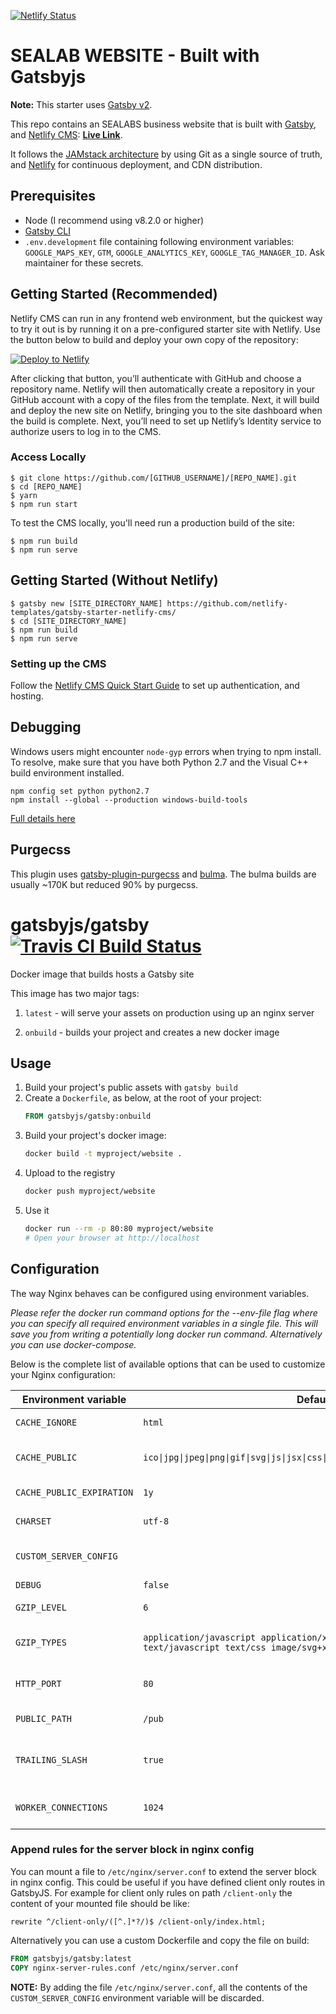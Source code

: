 [![Netlify Status](https://api.netlify.com/api/v1/badges/40e64955-096b-4c38-99f9-e131c5c8c0d2/deploy-status)](https://app.netlify.com/sites/sealab-no/deploys)

# SEALAB WEBSITE - Built with Gatsbyjs
**Note:** This starter uses [Gatsby v2](https://www.gatsbyjs.org/blog/2018-09-17-gatsby-v2/).

This repo contains an SEALABS business website that is built with [Gatsby](https://www.gatsbyjs.org/), and [Netlify CMS](https://www.netlifycms.org): **[Live Link](http://sealab.no/)**.

It follows the [JAMstack architecture](https://jamstack.org) by using Git as a single source of truth, and [Netlify](https://www.netlify.com) for continuous deployment, and CDN distribution.

## Prerequisites

- Node (I recommend using v8.2.0 or higher)
- [Gatsby CLI](https://www.gatsbyjs.org/docs/)
- `.env.development` file containing following environment variables: `GOOGLE_MAPS_KEY`, `GTM`, `GOOGLE_ANALYTICS_KEY`, `GOOGLE_TAG_MANAGER_ID`. Ask maintainer for these secrets. 

## Getting Started (Recommended)

Netlify CMS can run in any frontend web environment, but the quickest way to try it out is by running it on a pre-configured starter site with Netlify. Use the button below to build and deploy your own copy of the repository:

<a href="https://app.netlify.com/start/deploy?repository=https://github.com/netlify-templates/gatsby-starter-netlify-cms&amp;stack=cms"><img src="https://www.netlify.com/img/deploy/button.svg" alt="Deploy to Netlify"></a>

After clicking that button, you’ll authenticate with GitHub and choose a repository name. Netlify will then automatically create a repository in your GitHub account with a copy of the files from the template. Next, it will build and deploy the new site on Netlify, bringing you to the site dashboard when the build is complete. Next, you’ll need to set up Netlify’s Identity service to authorize users to log in to the CMS.

### Access Locally
```
$ git clone https://github.com/[GITHUB_USERNAME]/[REPO_NAME].git
$ cd [REPO_NAME]
$ yarn
$ npm run start
```
To test the CMS locally, you'll need run a production build of the site:
```
$ npm run build
$ npm run serve
```

## Getting Started (Without Netlify)
```
$ gatsby new [SITE_DIRECTORY_NAME] https://github.com/netlify-templates/gatsby-starter-netlify-cms/
$ cd [SITE_DIRECTORY_NAME]
$ npm run build
$ npm run serve
```

### Setting up the CMS
Follow the [Netlify CMS Quick Start Guide](https://www.netlifycms.org/docs/quick-start/#authentication) to set up authentication, and hosting.

## Debugging
Windows users might encounter ```node-gyp``` errors when trying to npm install.
To resolve, make sure that you have both Python 2.7 and the Visual C++ build environment installed.
```
npm config set python python2.7
npm install --global --production windows-build-tools
```

[Full details here](https://www.npmjs.com/package/node-gyp 'NPM node-gyp page')

## Purgecss
This plugin uses [gatsby-plugin-purgecss](https://www.gatsbyjs.org/packages/gatsby-plugin-purgecss/) and [bulma](https://bulma.io/). The bulma builds are usually ~170K but reduced 90% by purgecss.


# gatsbyjs/gatsby     [![Travis CI Build Status](https://travis-ci.org/gatsbyjs/gatsby-docker.svg?branch=master)](https://travis-ci.org/gatsbyjs/gatsby-docker)
Docker image that builds hosts a Gatsby site

This image has two major tags:

1. `latest` - will serve your assets on production using up an nginx server

2. `onbuild` - builds your project and creates a new docker image

## Usage

1. Build your project's public assets with `gatsby build`
1. Create a `Dockerfile`, as below, at the root of your project:
    ```dockerfile
    FROM gatsbyjs/gatsby:onbuild
    ```
1. Build your project's docker image:
    ```bash
    docker build -t myproject/website .
    ```
1. Upload to the registry
    ```bash
    docker push myproject/website
    ```
1. Use it
    ```bash
    docker run --rm -p 80:80 myproject/website
    # Open your browser at http://localhost
    ```

## Configuration

The way Nginx behaves can be configured using environment variables.

_Please refer the docker run command options for the --env-file flag where you can specify all required environment variables in a single file. This will save you from writing a potentially long docker run command. Alternatively you can use docker-compose._

Below is the complete list of available options that can be used to customize your Nginx configuration:

| Environment variable      | Default                                                                                                      | Description                                                                                                                                                                                                                                                                            |
|---------------------------|--------------------------------------------------------------------------------------------------------------|----------------------------------------------------------------------------------------------------------------------------------------------------------------------------------------------------------------------------------------------------------------------------------------|
| `CACHE_IGNORE`            | `html`                                                                                                       | Regular expression to specify which paths shouldn't be cachable (header `Cache-Control` set to `no-store`).                                                                                                                                                                            |
| `CACHE_PUBLIC`            | `ico\|jpg\|jpeg\|png\|gif\|svg\|js\|jsx\|css\|less\|swf\|eot\|ttf\|otf\|woff\|woff2`                                        | Regular expression to specify which paths should be cachable (headers `Cache-Control` set to `public` and `Expires` set to the value of `$CACHE_PUBLIC_EXPIRATION`).                                                                                                                   |
| `CACHE_PUBLIC_EXPIRATION` | `1y`                                                                                                         | Time to set for header `Expires`. See http://nginx.org/en/docs/http/ngx_http_headers_module.html#expires                                                                                                                                                                               |
| `CHARSET`                 | `utf-8`                                                                                                      | Charset being used in `Content-Type` response header field. See http://nginx.org/en/docs/http/ngx_http_charset_module.html                                                                                                                                                             |
| `CUSTOM_SERVER_CONFIG`          | ` `                                                                                                       | Need to add some advanced/custom nginx config? No problem, you can inject through this environment variable. **NOTE:** would be discarded if `/etc/nginx/server.conf` is present. |
| `DEBUG`                   | `false`                                                                                                      | If set to `true` the configuration is being printed before the server starts.                                                                                                                                                                                                          |
| `GZIP_LEVEL`              | `6`                                                                                                          | Gzip compression level of a response. See http://nginx.org/en/docs/http/ngx_http_gzip_module.html#gzip_comp_level                                                                                                                                                                      |
| `GZIP_TYPES`              | `application/javascript application/x-javascript application/rss+xml text/javascript text/css image/svg+xml` | MIME types in addition to `text/html` for which gzip compression should be enabled. See http://nginx.org/en/docs/http/ngx_http_gzip_module.html#gzip_types                                                                                                                             |
| `HTTP_PORT`               | `80`                                                                                                         | The address and / or port for IP, or the path for a UNIX-domain socket on which the server will accept requests. See http://nginx.org/en/docs/http/ngx_http_core_module.html#listen                                                                                                    |
| `PUBLIC_PATH`             | `/pub`                                                                                                       | The path to the directory from which files are being served. See http://nginx.org/en/docs/http/ngx_http_core_module.html#root                                                                                                                                                          |
| `TRAILING_SLASH`          | `true`                                                                                                       | Specifies if paths should end with a trailing slash or not. Prevents [duplicated content](https://moz.com/learn/seo/duplicate-content) by redirecting requests to URLs ending with a slash to its non-trailing-slash equivalent if set to `true` and the other way around for `false`. |
| `WORKER_CONNECTIONS`      | `1024`                                                                                                       | The maximum number of simultaneous connections that can be opened by a worker process. See http://nginx.org/en/docs/ngx_core_module.html#worker_connections                                                                                                                            |

### Append rules for the server block in nginx config

You can mount a file to `/etc/nginx/server.conf` to extend the server block in nginx config. This could be useful if you have defined client only routes in GatsbyJS. For example for client only rules on path `/client-only` the content of your mounted file should be like:

  ```
  rewrite ^/client-only/([^.]*?/)$ /client-only/index.html;
  ```

Alternatively you can use a custom Dockerfile and copy the file on build:

  ```Dockerfile
  FROM gatsbyjs/gatsby:latest
  COPY nginx-server-rules.conf /etc/nginx/server.conf
  ```
  
**NOTE:** By adding the file `/etc/nginx/server.conf`, all the contents of the `CUSTOM_SERVER_CONFIG` environment variable will be discarded.